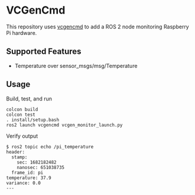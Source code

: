 # VCGenCmd

This repository uses [vcgencmd](https://elinux.org/RPI_vcgencmd_usage) to add a ROS 2 node monitoring Raspberry Pi hardware. 

## Supported Features

* Temperature over sensor_msgs/msg/Temperature

## Usage


Build, test, and run

```commandline
colcon build
colcon test
. install/setup.bash
ros2 launch vcgencmd vcgen_monitor_launch.py
```

Verify output

```commandline
$ ros2 topic echo /pi_temperature 
header:
  stamp:
    sec: 1682182482
    nanosec: 651038735
  frame_id: pi
temperature: 37.9
variance: 0.0
---
```